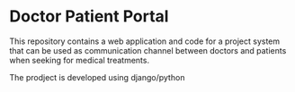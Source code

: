 # Doctor Patient Portal

This repository contains a web application and code for a project system that can be used as
communication channel between doctors and patients when seeking for medical treatments.

The prodject is developed using django/python

